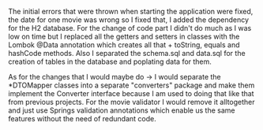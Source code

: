The initial errors that were thrown when starting the application were fixed, the date for one movie was wrong so I fixed that, I added the dependency for the H2 database. 
For the change of code part I didn't do much as I was low on time but I replaced all the getters and setters in classes with the Lombok @Data annotation which creates all that + toString, equals and hashCode methods. Also I separated the schema.sql and data.sql for the creation of tables in the database and poplating data for them. 

As for the changes that I would maybe do -> I would separate the *DTOMapper classes into a separate "converters" package and make them implement the Converter interface because I am used to doing that like that from previous projects.
For the movie validator I would remove it alltogether and just use Springs validation annotations which enable us the same features without the need of redundant code.